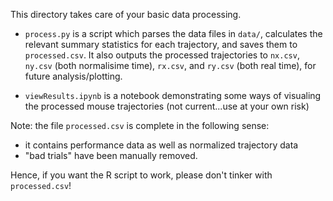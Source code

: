 This directory takes care of your basic data processing.

- `process.py` is a script which parses the data files in `data/`,
  calculates the relevant summary statistics for each trajectory, and
  saves them to `processed.csv`. It also outputs the processed
  trajectories to `nx.csv`, `ny.csv` (both normalisime time),
  `rx.csv`, and `ry.csv` (both real time), for future
  analysis/plotting.

- `viewResults.ipynb` is a notebook demonstrating some ways of visualing
  the processed mouse trajectories (not current...use at your own risk)

Note: the file `processed.csv` is complete in the following sense:
  - it contains performance data as well as normalized trajectory data
  - "bad trials" have been manually removed.

Hence, if you want the R script to work, please don't tinker with `processed.csv`!


